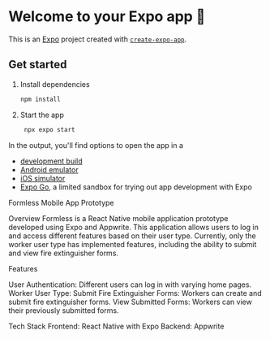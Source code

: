 # Welcome to your Expo app 👋

This is an [Expo](https://expo.dev) project created with [`create-expo-app`](https://www.npmjs.com/package/create-expo-app).

## Get started

1. Install dependencies

   ```bash
   npm install
   ```

2. Start the app

   ```bash
    npx expo start
   ```

In the output, you'll find options to open the app in a

- [development build](https://docs.expo.dev/develop/development-builds/introduction/)
- [Android emulator](https://docs.expo.dev/workflow/android-studio-emulator/)
- [iOS simulator](https://docs.expo.dev/workflow/ios-simulator/)
- [Expo Go](https://expo.dev/go), a limited sandbox for trying out app development with Expo

Formless Mobile App Prototype

Overview
Formless is a React Native mobile application prototype developed using Expo and Appwrite. This application allows users to log in and access different features based on their user type. Currently, only the worker user type has implemented features, including the ability to submit and view fire extinguisher forms.

Features

User Authentication: Different users can log in with varying home pages.
Worker User Type:
   Submit Fire Extinguisher Forms: Workers can create and submit fire extinguisher forms.
   View Submitted Forms: Workers can view their previously submitted forms.
   
Tech Stack
Frontend: React Native with Expo
Backend: Appwrite
